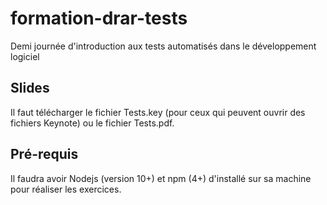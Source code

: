 # formation-drar-tests
Demi journée d'introduction aux tests automatisés dans le développement logiciel

Slides
------
Il faut télécharger le fichier Tests.key (pour ceux qui peuvent ouvrir des fichiers Keynote) ou le fichier Tests.pdf.

Pré-requis
----------
Il faudra avoir Nodejs (version 10+) et npm (4+) d'installé sur sa machine pour réaliser les exercices.
